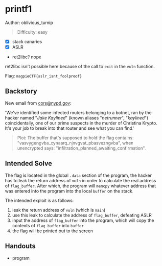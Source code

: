 # printf1

Author: oblivious_turnip

>Difficulty: easy

- [x] stack canaries
- [x] ASLR
- ret2libc? nope

ret2libc isn't possible here because of the call to `exit` in the `vuln` function.

Flag: `magpieCTF{aslr_isnt_foolproof}`

## Backstory

New email from <cors@nypd.gov>:

'We've identified some infected routers belonging to a botnet, ran by the
hacker named "*Jake Kaylined*" (known aliases "*netrunner*", "*kaylined*")
coincidentally, one of our prime suspects in the murder of Christina Krypto.
It's your job to break into that router and see what you can find.'

>Plot:
>The buffer that's supposed to hold the flag contains: "vasvygengvba_cynaarq_njnvgvat_pbasvezngvba", when unencrypted says:
>"infiltration_planned_awaiting_confirmation".

## Intended Solve

The flag is located in the global `.data` section of the program,
the hacker has to leak the return address of `vuln` in order to calculate the
real address of `flag_buffer`. After which, the program will `memcpy` whatever
address that was entered into the program into the local `buffer` on the stack.

The intended exploit is as follows:

1. leak the return address of `vuln` (which is `main`)
1. use this leak to calculate the address of `flag_buffer`, defeating ASLR
1. input the address of `flag_buffer` into the program, which will copy the contents of `flag_buffer` into `buffer`
1. the flag will be printed out to the screen

## Handouts

- program
